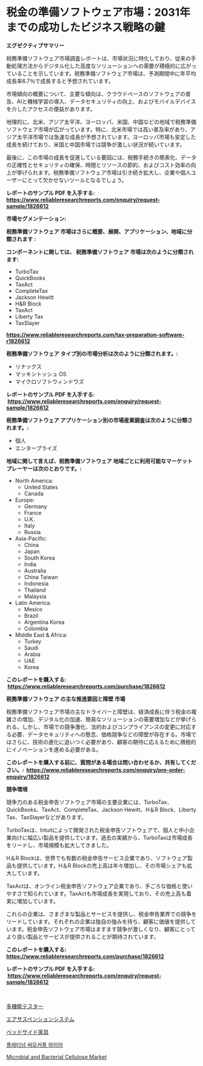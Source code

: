 <p><h1>税金の準備ソフトウェア市場：2031年までの成功したビジネス戦略の鍵　</h1></p><p><strong>エグゼクティブサマリー</strong></p>
<p><p>税務準備ソフトウェア市場調査レポートは、市場状況に特化しており、従来の手動処理方法からデジタル化した高度なソリューションへの需要が積極的に広がっていることを示しています。税務準備ソフトウェア市場は、予測期間中に年平均成長率6.7％で成長すると予想されています。 </p><p>市場傾向の概要について、主要な傾向は、クラウドベースのソフトウェアの普及、AIと機械学習の導入、データセキュリティの向上、およびモバイルデバイスを介したアクセスの便益があります。</p><p>地理的に、北米、アジア太平洋、ヨーロッパ、米国、中国などの地域で税務準備ソフトウェア市場が広がっています。特に、北米市場では高い普及率があり、アジア太平洋市場では急速な成長が予想されています。ヨーロッパ市場も安定した成長を続けており、米国と中国市場では競争が激しい状況が続いています。</p><p>最後に、この市場の成長を促進している要因には、税務手続きの簡素化、データの正確性とセキュリティの確保、時間とリソースの節約、およびコスト効率の向上が挙げられます。税務準備ソフトウェア市場は引き続き拡大し、企業や個人ユーザーにとって欠かせないツールとなるでしょう。</p></p>
<p><strong>レポートのサンプル PDF を入手する: <a href="https://www.reliableresearchreports.com/enquiry/request-sample/1826612">https://www.reliableresearchreports.com/enquiry/request-sample/1826612</a></strong></p>
<p><strong>市場セグメンテーション:</strong></p>
<p><strong> 税務準備ソフトウェア 市場はさらに概要、展開、アプリケーション、地域に分類されます :</strong></p>
<p><strong>コンポーネントに関しては、 税務準備ソフトウェア 市場は次のように分類されます: &nbsp;</strong></p>
<p><ul><li>TurboTax</li><li>QuickBooks</li><li>TaxAct</li><li>CompleteTax</li><li>Jackson Hewitt</li><li>H&R Block</li><li>TaxAct</li><li>Liberty Tax</li><li>TaxSlayer</li></ul></p>
<p><strong><a href="https://www.reliableresearchreports.com/tax-preparation-software-r1826612">https://www.reliableresearchreports.com/tax-preparation-software-r1826612</a></strong></p>
<p><strong> 税務準備ソフトウェア タイプ別の市場分析は次のように分類されます。:</strong></p>
<p><ul><li>リナックス</li><li>マッキントッシュ OS</li><li>マイクロソフトウィンドウズ</li></ul></p>
<p><strong>レポートのサンプル PDF を入手する: &nbsp;<a href="https://www.reliableresearchreports.com/enquiry/request-sample/1826612">https://www.reliableresearchreports.com/enquiry/request-sample/1826612</a></strong></p>
<p><strong> 税務準備ソフトウェア アプリケーション別の市場産業調査は次のように分類されます。:</strong></p>
<p><ul><li>個人</li><li>エンタープライズ</li></ul></p>
<p><strong>地域に関して言えば、税務準備ソフトウェア 地域ごとに利用可能なマーケットプレーヤーは次のとおりです。:</strong></p>
<p><ul>
    <li>
        North America:
        <ul>
            <li>United States</li>
            <li>Canada</li>
        </ul>
    </li>
    <li>
        Europe:
        <ul>
            <li>Germany</li>
            <li>France</li>
            <li>U.K.</li>
            <li>Italy</li>
            <li>Russia</li>
        </ul>
    </li>
    <li>
        Asia-Pacific:
        <ul>
            <li>China</li>
            <li>Japan</li>
            <li>South Korea</li>
            <li>India</li>
            <li>Australia</li>
            <li>China Taiwan</li>
            <li>Indonesia</li>
            <li>Thailand</li>
            <li>Malaysia</li>
        </ul>
    </li>
    <li>
        Latin America:
        <ul>
            <li>Mexico</li>
            <li>Brazil</li>
            <li>Argentina Korea</li>
            <li>Colombia</li>
        </ul>
    </li>
    <li>
        Middle East & Africa:
        <ul>
            <li>Turkey</li>
            <li>Saudi</li>
            <li>Arabia</li>
            <li>UAE</li>
            <li>Korea</li>
        </ul>
    </li>
    </ul></p>
<p><strong>このレポートを購入する: &nbsp;<a href="https://www.reliableresearchreports.com/purchase/1826612">https://www.reliableresearchreports.com/purchase/1826612</a></strong></p>
<p><strong>税務準備ソフトウェア の主な推進要因と障壁 市場</strong></p>
<p><p>税務準備ソフトウェア市場の主なドライバーと障壁は、経済成長に伴う税金の複雑さの増加、デジタル化の加速、簡易なソリューションの需要増加などが挙げられる。しかし、市場での競争激化、法的およびコンプライアンスの変更に対応する必要、データセキュリティへの懸念、価格競争などの障壁が存在する。市場ではさらに、技術の進化に追いつく必要があり、顧客の期待に応えるために積極的にイノベーションを進める必要がある。</p></p>
<p><strong>このレポートを購入する前に、質問がある場合は問い合わせるか、共有してください。:&nbsp; <a href="https://www.reliableresearchreports.com/enquiry/pre-order-enquiry/1826612">https://www.reliableresearchreports.com/enquiry/pre-order-enquiry/1826612</a></strong></p>
<p><strong>競争環境</strong></p>
<p><p>競争力のある税金申告ソフトウェア市場の主要企業には、TurboTax、QuickBooks、TaxAct、CompleteTax、Jackson Hewitt、H＆R Block、Liberty Tax、TaxSlayerなどがあります。 </p><p>TurboTaxは、Intuitによって開発された税金申告ソフトウェアで、個人と中小企業向けに幅広い製品を提供しています。過去の実績から、TurboTaxは市場成長をリードし、市場規模も拡大してきました。 </p><p>H＆R Blockは、世界でも有数の税金申告サービス企業であり、ソフトウェア製品も提供しています。H＆R Blockの売上高は年々増加し、その市場シェアも拡大しています。 </p><p>TaxActは、オンライン税金申告ソフトウェア企業であり、手ごろな価格と使いやすさで知られています。TaxActも市場成長を実現しており、その売上高も着実に増加しています。 </p><p>これらの企業は、さまざまな製品とサービスを提供し、税金申告業界での競争をリードしています。それぞれの企業は独自の強みを持ち、顧客に価値を提供しています。税金申告ソフトウェア市場はますます競争が激しくなり、顧客にとってより良い製品とサービスが提供されることが期待されています。</p></p>
<p><strong>このレポートを購入する: &nbsp; <a href="https://www.reliableresearchreports.com/purchase/1826612">https://www.reliableresearchreports.com/purchase/1826612</a></strong></p>
<p><strong>レポートのサンプル PDF を入手する: &nbsp;<a href="https://www.reliableresearchreports.com/enquiry/request-sample/1826612">https://www.reliableresearchreports.com/enquiry/request-sample/1826612</a></strong><strong></strong></p>
<p>&nbsp;</p>
<p><p><a href="https://github.com/zoetazuur/Market-Research-Report-List-1/blob/main/816658432168.md">多機能テスター</a></p><p><a href="https://medium.com/@dylancoleman70/%E3%82%A8%E3%82%A2%E3%82%B5%E3%82%B9%E3%83%9A%E3%83%B3%E3%82%B7%E3%83%A7%E3%83%B3%E3%82%B7%E3%82%B9%E3%83%86%E3%83%A0%E3%81%AE%E5%B8%82%E5%A0%B4%E8%A6%8F%E6%A8%A1%E3%81%A8%E5%B8%82%E5%A0%B4%E5%8B%95%E5%90%91-%E5%AE%8C%E5%85%A8%E3%81%AA%E7%94%A3%E6%A5%AD%E6%A6%82%E8%A6%81-2024%E5%B9%B4%E3%81%8B%E3%82%892031%E5%B9%B4-b869c67cf799">エアサスペンションシステム</a></p><p><a href="https://medium.com/@alioukaye1/%E3%83%99%E3%83%83%E3%83%89%E3%82%B5%E3%82%A4%E3%83%89%E5%AE%B6%E5%85%B7%E5%B8%82%E5%A0%B4%E3%82%B7%E3%82%A7%E3%82%A2%E3%81%AE%E9%80%B2%E5%8C%96%E3%81%A8%E5%B8%82%E5%A0%B4%E6%88%90%E9%95%B7%E3%83%88%E3%83%AC%E3%83%B3%E3%83%892024%E5%B9%B4%E3%81%8B%E3%82%892031%E5%B9%B4%E3%81%BE%E3%81%A7-87cd0835ea5b">ベッドサイド家具</a></p><p><a href="https://medium.com/@flower89678/%ED%94%8C%EB%9E%98%ED%8B%B0%EB%84%98-%EC%97%B4%EC%A0%84%EB%8C%80-%EC%99%80%EC%9D%B4%EC%96%B4-%EC%8B%9C%EC%9E%A5-%EB%B6%84%EC%84%9D-cagr-%EC%8B%9C%EC%9E%A5-%EC%84%B8%EB%B6%84%ED%99%94-%EB%B0%8F-%EA%B8%80%EB%A1%9C%EB%B2%8C-%EC%82%B0%EC%97%85-%EA%B0%9C%EC%9A%94-130d49f3fc30">플래티넘 써모커플 와이어</a></p><p><a href="https://www.linkedin.com/pulse/microbial-bacterial-cellulose-market-offers-provide-insightful-vse9c?trackingId=ezB5X2%2B1crD%2FfOmo9ymqpA%3D%3D">Microbial and Bacterial Cellulose Market</a></p></p>